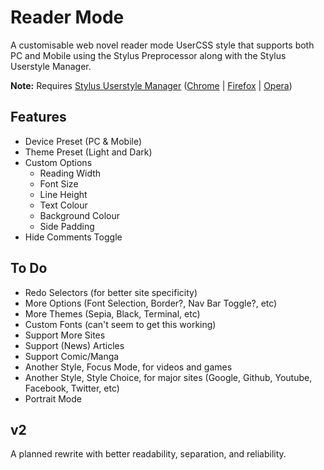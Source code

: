 # Reader Mode

A customisable web novel reader mode UserCSS style that supports both PC and Mobile using the Stylus Preprocessor along with the Stylus Userstyle Manager.

**Note:** Requires [Stylus Userstyle Manager](https://github.com/openstyles/stylus) ([Chrome](https://chrome.google.com/webstore/detail/stylus/clngdbkpkpeebahjckkjfobafhncgmne) | [Firefox](https://addons.mozilla.org/firefox/addon/styl-us/) | [Opera](https://addons.opera.com/extensions/details/stylus/))

## Features
- Device Preset (PC & Mobile)
- Theme Preset (Light and Dark)
- Custom Options
    - Reading Width
    - Font Size
    - Line Height
    - Text Colour
    - Background Colour
    - Side Padding
- Hide Comments Toggle

## To Do
- Redo Selectors (for better site specificity)
- More Options (Font Selection, Border?, Nav Bar Toggle?, etc)
- More Themes (Sepia, Black, Terminal, etc)
- Custom Fonts (can't seem to get this working)
- Support More Sites
- Support (News) Articles
- Support Comic/Manga
- Another Style, Focus Mode, for videos and games
- Another Style, Style Choice, for major sites (Google, Github, Youtube, Facebook, Twitter, etc)
- Portrait Mode

## v2
A planned rewrite with better readability, separation, and reliability.
